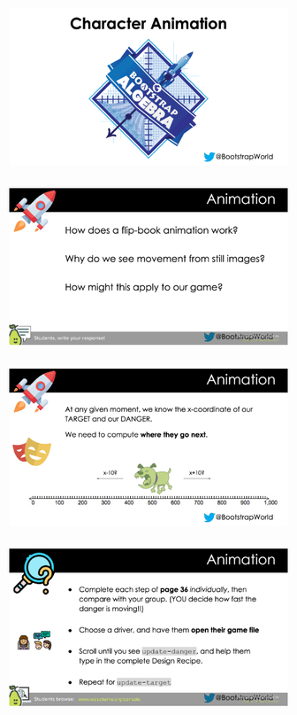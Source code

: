 #

![Character_Animation-WeScheme-0000.png](Character_Animation-WeScheme-0000.png)

#

![Character_Animation-WeScheme-0001.png](Character_Animation-WeScheme-0001.png)

#

![Character_Animation-WeScheme-0002.png](Character_Animation-WeScheme-0002.png)

#

![Character_Animation-WeScheme-0003.png](Character_Animation-WeScheme-0003.png)

